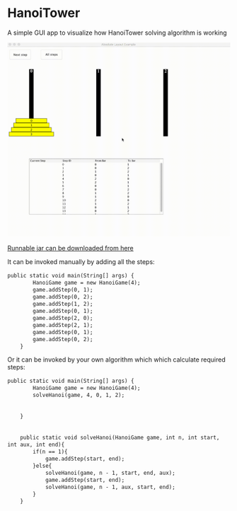 # HanoiTower

A simple GUI app to visualize how HanoiTower solving algorithm is working

![Preview](https://github.com/anatoly314/HanoiTower/blob/master/hanoitower.gif)


[Runnable jar can be downloaded from here](https://github.com/anatoly314/HanoiTower/releases/tag/0.1)

It can be invoked manually by adding all the steps:

````
public static void main(String[] args) {
		HanoiGame game = new HanoiGame(4);
		game.addStep(0, 1);
		game.addStep(0, 2);
		game.addStep(1, 2);
		game.addStep(0, 1);
		game.addStep(2, 0);
		game.addStep(2, 1);
		game.addStep(0, 1);
		game.addStep(0, 2);
	}
````

Or it can be invoked by your own algorithm which which calculate required steps:

````
public static void main(String[] args) {
		HanoiGame game = new HanoiGame(4);
		solveHanoi(game, 4, 0, 1, 2);


	}
	
	
	public static void solveHanoi(HanoiGame game, int n, int start, int aux, int end){
		if(n == 1){
			game.addStep(start, end);
		}else{
			solveHanoi(game, n - 1, start, end, aux);
			game.addStep(start, end);
			solveHanoi(game, n - 1, aux, start, end);
		}
	}
````